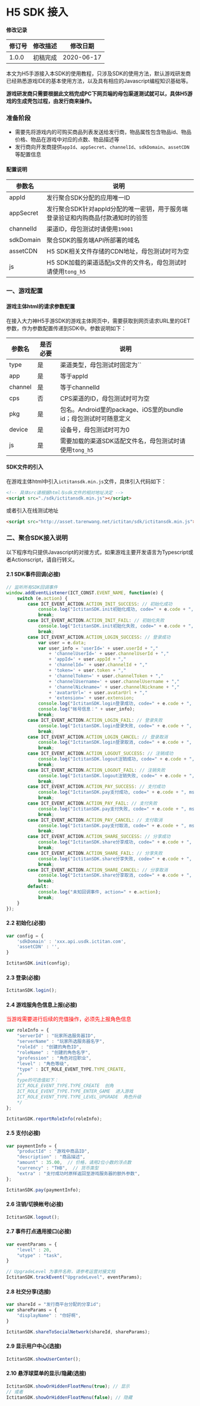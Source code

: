 # H5 SDK 接入

**修改记录**

| 修订号   | 修改描述       | 修改日期       |
| ----- | -------- |  ---------- |
| 1.0.0 | 初稿完成       | 2020-06-17 |

本文为H5手游接入本SDK的使用教程，只涉及SDK的使用方法，默认游戏研发商已经熟悉游戏IDE的基本使用方法，以及具有相应的Javascript编程知识基础等。

**游戏研发商只需要根据此文档完成PC下网页端的母包渠道测试就可以，具体H5游戏的生成壳包过程，由发行商来操作。**

### 准备阶段

- 需要先将游戏内的可购买商品列表发送给发行商，物品属性包含物品id、物品价格、物品在游戏中对应的点数、物品描述等
- 发行商向开发商提供`appId`、`appSecret`、`channelId`、`sdkDomain`、`assetCDN`等配置信息

#### 配置说明

|参数名|说明|
|---|---|
|appId|发行聚合SDK分配的应用唯一ID|
|appSecret|发行聚合SDK针对appId分配的唯一密钥，用于服务端登录验证和内购商品付款通知时的验签|
|channelId|渠道ID，母包测试时请使用`19001`|
|sdkDomain|聚合SDK的服务端API所部署的域名|
|assetCDN|H5 SDK相关文件存储的CDN地址，母包测试时可为空|
|js|H5 SDK加载的渠道适配js文件的文件名，母包测试时请使用`tong_h5`|

### 一、游戏配置

#### 游戏主体html的请求参数配置

在接入大力神H5手游SDK的游戏主体网页中，需要获取到网页请求URL里的GET参数，作为参数配置传递到SDK中。参数说明如下：

|参数名|是否必要|说明|
|---|---|---|
|type|是|渠道类型，母包测试时固定为``|
|app|是|等于appId|
|channel|是|等于channelId|
|cps|否|CPS渠道的ID，母包测试时可为空|
|pkg|是|包名。Android里的package、iOS里的bundle id；母包测试时可随意定义|
|device|是|设备号，母包测试时可为0|
|js|是|需要加载的渠道SDK适配文件名，母包测试时请使用`tong_h5`|

#### SDK文件的引入

在游戏主体html中引入`ictitansdk.min.js`文件，具体引入代码如下：

```html
<!-- 具体src请根据html与sdk文件的相对地址决定 -->
<script src="./sdk/ictitansdk.min.js"></script>
```

或者引入在线测试地址

```html
<script src="http://asset.tarenwang.net/ictitan/sdk/ictitansdk.min.js"></script>
```

### 二、聚合SDK接入说明

以下程序均只提供Javascript的对接方式，如果游戏主要开发语言为Typescript或者Actionscript，请自行转义。

#### 2.1 SDK事件回调(必接)

```javascript
// 监听所有SDK回调事件
window.addEventListener(ICT_CONST.EVENT_NAME, function(e) {
    switch (e.action) {
        case ICT_EVENT_ACTION.ACTION_INIT_SUCCESS: // 初始化成功
            console.log("IctitanSDK.init初始化成功, code=" + e.code + ", msg=" + e.msg);
            break;
        case ICT_EVENT_ACTION.ACTION_INIT_FAIL: // 初始化失败
            console.log("IctitanSDK.init初始化失败, code=" + e.code + ", msg=" + e.msg);
            break;
        case ICT_EVENT_ACTION.ACTION_LOGIN_SUCCESS: // 登录成功
            var user = e.data;
            var user_info = 'userId=' + user.userId + ","
                + 'channelUserId=' + user.channelUserId + ","
                + 'appId=' + user.appId + ","
                + 'channelId=' + user.channelId + ","
                + 'token=' + user.token + ","
                + 'channelToken=' + user.channelToken + ","
                + 'channelUsername=' + user.channelUsername + ","
                + 'channelNickname=' + user.channelNickname + ","
                + 'avatarUrl=' + user.avatarUrl + ","
                + 'extension=' + user.extension;
            console.log("IctitanSDK.login登录成功, code=" + e.code + ", msg=" + e.msg);
            console.log("帐号信息：" + user_info);
            break;
        case ICT_EVENT_ACTION.ACTION_LOGIN_FAIL: // 登录失败
            console.log("IctitanSDK.login登录失败, code=" + e.code + ", msg=" + e.msg);
            break;
        case ICT_EVENT_ACTION.ACTION_LOGIN_CANCEL: // 登录取消
            console.log("IctitanSDK.login登录取消, code=" + e.code + ", msg=" + e.msg);
            break;
        case ICT_EVENT_ACTION.ACTION_LOGOUT_SUCCESS: // 注销成功
            console.log("IctitanSDK.logout注销成功, code=" + e.code + ", msg=" + e.msg);
            break;
        case ICT_EVENT_ACTION.ACTION_LOGOUT_FAIL: // 注销失败
            console.log("IctitanSDK.logout注销失败, code=" + e.code + ", msg=" + e.msg);
            break;
        case ICT_EVENT_ACTION.ACTION_PAY_SUCCESS: // 支付成功
            console.log("IctitanSDK.pay支付成功, code=" + e.code + ", msg=" + e.msg);
            break;
        case ICT_EVENT_ACTION.ACTION_PAY_FAIL: // 支付失败
            console.log("IctitanSDK.pay支付失败, code=" + e.code + ", msg=" + e.msg);
            break;
        case ICT_EVENT_ACTION.ACTION_PAY_CANCEL: // 支付取消
            console.log("IctitanSDK.pay支付取消, code=" + e.code + ", msg=" + e.msg);
            break;
        case ICT_EVENT_ACTION.ACTION_SHARE_SUCCESS: // 分享成功
            console.log("IctitanSDK.share分享成功, code=" + e.code + ", msg=" + e.msg);
            break;
        case ICT_EVENT_ACTION.ACTION_SHARE_FAIL: // 分享失败
            console.log("IctitanSDK.share分享失败, code=" + e.code + ", msg=" + e.msg);
            break;
        case ICT_EVENT_ACTION.ACTION_SHARE_CANCEL: // 分享取消
            console.log("IctitanSDK.share分享取消, code=" + e.code + ", msg=" + e.msg);
            break;
        default:
            console.log("未知回调事件, action=" + e.action);
            break;
    }
});
```

#### 2.2 初始化(必接)

```javascript
var config = {
    'sdkDomain' : 'xxx.api.usdk.ictitan.com',
    'assetCDN' : '',
}

IctitanSDK.init(config);
```

#### 2.3 登录(必接)

```javascript
IctitanSDK.login();
```

#### 2.4 游戏服角色信息上报(必接)

<span style="color:red;">当游戏需要进行后续的充值操作，必须先上报角色信息</span>

```javascript
var roleInfo = {
    "serverId" : "玩家所选服务器ID",
    "serverName" : "玩家所选服务器名字",
    "roleId" : "创建的角色ID",
    "roleName" : "创建的角色名字",
    "profession" : "角色对应职业",
    "level" : "角色等级",
    "type" : ICT_ROLE_EVENT_TYPE.TYPE_CREATE,
    /*
    type的可选值如下：
    ICT_ROLE_EVENT_TYPE.TYPE_CREATE  创角
    ICT_ROLE_EVENT_TYPE.TYPE_ENTER_GAME  进入游戏
    ICT_ROLE_EVENT_TYPE.TYPE_LEVEL_UPGRADE  角色升级
    */
};

IctitanSDK.reportRoleInfo(roleInfo);
```

#### 2.5 支付(必接)

```javascript
var paymentInfo = {
    "productId" : "游戏中商品ID",
    "description" : "商品描述",
    "amount" : 35.00,  // 价格，请用2位小数的浮点数
    "currency" : "THB",  // 货币类型
    "extra" : "支付成功时原样返回至游戏服务器的额外参数",
};

IctitanSDK.pay(paymentInfo);
```

#### 2.6 注销/切换帐号(必接)

```javascript
IctitanSDK.logout();
```

#### 2.7 事件打点通用接口(必接)

```javascript
var eventParams = {
    "level" : 20,
    "utype" : "task",
}

// UpgradeLevel 为事件名称，请参考运营对接文档
IctitanSDK.trackEvent("UpgradeLevel", eventParams);
```

#### 2.8 社交分享(选接)

```javascript
var shareId = "发行商平台分配的分享id";
var shareParams = {
    "displayName" : "你好啊",
}

IctitanSDK.shareToSocialNetwork(shareId, shareParams);
```

#### 2.9 显示用户中心(选接)

```javascript
IctitanSDK.showUserCenter();
```

#### 2.10 悬浮球菜单的显示/隐藏(选接)

```javascript
IctitanSDK.showOrHiddenFloatMenu(true); // 显示
// 或者
IctitanSDK.showOrHiddenFloatMenu(false); // 隐藏
```
